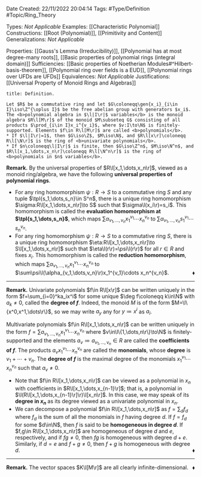 <div class="topSpace"></div>

Date Created: 22/11/2022 20:04:14
Tags: #Type/Definition #Topic/Ring_Theory

Types: <i>Not Applicable</i>
Examples: [[Characteristic Polynomial]]
Constructions: [[Root (Polynomial)]], [[Primitivity and Content]]
Generalizations: <i>Not Applicable</i>

Properties: [[Gauss's Lemma (Irreducibility)]], [[Polynomial has at most degree-many roots]], [[Basic properties of polynomial rings (integral domain)]]
Sufficiencies: [[Basic properties of Noetherian Modules#^Hilbert-basis-theorem]], [[Polynomial ring over fields is a EUD]], [[Polynomial rings over UFDs are UFDs]]
Equivalences: <i>Not Applicable</i>
Justifications: [[Universal Property of Monoid Rings and Algebras]]

``` ad-Definition
title: Definition.

Let $R$ be a commutative ring and let $G\coloneqq\gen{x_i}_{i\in I}\iso\Z^{\oplus I}$ be the free abelian group with generators $x_i$. The <b>polynomial algebra in $\l|I\r|$ variables</b> is the monoid algebra $R\l[M\r]$ of the monoid $M\subseteq G$ consisting of all products $\prod_{i\in I}x_i^{v_i}$, where $v:I\to\N$ is finitely-supported. Elements $f\in R\l[M\r]$ are called <b>polynomials</b>.
* If $\l|I\r|=1$, then $G\iso\Z$, $M\iso\N$, and $R\l[x\r]\coloneqq R\l[\N\r]$ is the ring of <b>univariate polynomials</b>.
* If $n\coloneqq\l|I\r|$ is finite, then $G\iso\Z^n$, $M\iso\N^n$, and $R\l[x_1,\dots,x_n\r]\coloneqq R\l[\N^n\r]$ is the ring of <b>polynomials in $n$ variables</b>.

```

<b>Remark.</b> By the universal properties of $R\l[x_1,\dots,x_n\r]$, viewed as a monoid ring/algebra, we have the following <b>universal properties of polynomial rings</b>.
* For any ring homomorphism $\psi:R\to S$ to a commutative ring $S$ and any tuple $\tpl{s_1,\dots,s_n}\in S^n$, there is a unique ring homomorphism $\sigma:R\l[x_1,\dots,x_n\r]\to S$ such that $\sigma\l(x_i\r)=s_i$. This homomorphism is called the <b>evaluation homomorphism at $\tpl{s_1,\dots,s_n}$</b>, which maps $\sum\alpha_{v_1,\dots,v_n}x_1^{v_1}\cdots x_n^{v_n}$ to $\sum\alpha_{v_1,\dots,v_n}s_1^{v_1}\cdots s_n^{v_n}$.
* For any ring homomorphism $\psi:R\to S$ to a commutative ring $S$, there is a unique ring homomorphism $\eta:R\l[x_1,\dots,x_n\r]\to S\l[x_1,\dots,x_n\r]$ such that $\eta\l(r\r)=\psi\l(r\r)$ for all $r\in R$ and fixes $x_i$. This homomorphism is called the <b>reduction homomorphism</b>, which maps $\sum\alpha_{v_1,\dots,v_n}x_1^{v_1}\cdots x_n^{v_n}$ to $\sum\psi\l(\alpha_{v_1,\dots,v_n}\r)x_1^{v_1}\cdots x_n^{v_n}$.<span style="float:right;">$\blacklozenge$</span>

---

<b>Remark.</b> Univariate polynomials $f\in R\l[x\r]$ can be written uniquely in the form $f=\sum_{i=0}^ka_ix^i$ for some unique $\deg f\coloneqq k\in\N$ with $a_k\neq0$, called the <b>degree of $f$</b>. Indeed, the monoid $M$ is of the form $M=\l\{x^0,x^1,\dots\r\}$, so we may write $a_y$ any for $y\coloneqq x^i$ as $a_i$.

Multivariate polynomials $f\in R\l[x_1,\dots,x_n\r]$ can be written uniquely in the form $f=\sum a_{v_1,\dots,v_n}x_1^{v_1}\cdots x_n^{v_n}$ where $v\in\l\{1,\dots,n\r\}\to\N$ is finitely-supported and the elements $a_v\coloneqq a_{v_1,\dots,v_n}\in R$ are called the <b>coefficients of $f$</b>. The products $a_vx_1^{v_1}\cdots x_n^{v_n}$ are called the <b>monomials</b>, whose <b>degree</b> is $v_1+\cdots+v_n$. The <b>degree of $f$</b> is the maximal degree of the monomials $x_1^{v_1}\cdots x_n^{v_n}$ such that $a_v\neq0$.
* Note that $f\in R\l[x_1,\dots,x_n\r]$ can be viewed as a polynomial in $x_n$ with coefficients in $R\l[x_1,\dots,x_{n-1}\r]$; that is, a polynomial in $\l(R\l[x_1,\dots,x_{n-1}\r]\r)\l[x_n\r]$. In this case, we may speak of its <b>degree in $x_n$</b> as its degree viewed as a univariate polynomial in $x_n$.
* We can decompose a polynomial $f\in R\l[x_1,\dots,x_n\r]$ as $f=\sum_d f_d$ where $f_d$ is the sum of all the monomials in $f$ having degree $d$. If $f=f_d$ for some $d\in\N$, then $f$ is said to be <b>homogeneous in degree $d$</b>. If $f,g\in R\l[x_1,\dots,x_n\r]$ are homogeneous of degree $d$ and $e$, respectively, and if $fg\neq0$, then $fg$ is homogeneous with degree $d+e$. Similarly, if $d=e$ and $f+g\neq0$, then $f+g$ is homogeneous with degree $d$.<span style="float:right;">$\blacklozenge$</span>

---

<b>Remark.</b> The vector spaces $K\l[M\r]$ are all clearly infinite-dimensional.<span style="float:right;">$\blacklozenge$</span>
